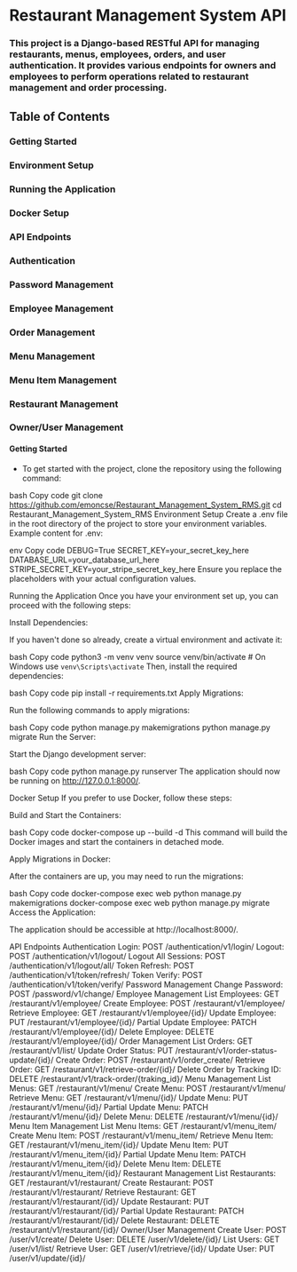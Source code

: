 # Restaurant Management System API
### This project is a Django-based RESTful API for managing restaurants, menus, employees, orders, and user authentication. It provides various endpoints for owners and employees to perform operations related to restaurant management and order processing.

## Table of Contents
### Getting Started
### Environment Setup
### Running the Application
### Docker Setup
### API Endpoints
### Authentication
### Password Management
### Employee Management
### Order Management
### Menu Management
### Menu Item Management
### Restaurant Management
### Owner/User Management
#### Getting Started
* To get started with the project, clone the repository using the following command:

bash
Copy code
git clone https://github.com/emoncse/Restaurant_Management_System_RMS.git
cd Restaurant_Management_System_RMS
Environment Setup
Create a .env file in the root directory of the project to store your environment variables. Example content for .env:

env
Copy code
DEBUG=True
SECRET_KEY=your_secret_key_here
DATABASE_URL=your_database_url_here
STRIPE_SECRET_KEY=your_stripe_secret_key_here
Ensure you replace the placeholders with your actual configuration values.

Running the Application
Once you have your environment set up, you can proceed with the following steps:

Install Dependencies:

If you haven't done so already, create a virtual environment and activate it:

bash
Copy code
python3 -m venv venv
source venv/bin/activate  # On Windows use `venv\Scripts\activate`
Then, install the required dependencies:

bash
Copy code
pip install -r requirements.txt
Apply Migrations:

Run the following commands to apply migrations:

bash
Copy code
python manage.py makemigrations
python manage.py migrate
Run the Server:

Start the Django development server:

bash
Copy code
python manage.py runserver
The application should now be running on http://127.0.0.1:8000/.

Docker Setup
If you prefer to use Docker, follow these steps:

Build and Start the Containers:

bash
Copy code
docker-compose up --build -d
This command will build the Docker images and start the containers in detached mode.

Apply Migrations in Docker:

After the containers are up, you may need to run the migrations:

bash
Copy code
docker-compose exec web python manage.py makemigrations
docker-compose exec web python manage.py migrate
Access the Application:

The application should be accessible at http://localhost:8000/.

API Endpoints
Authentication
Login: POST /authentication/v1/login/
Logout: POST /authentication/v1/logout/
Logout All Sessions: POST /authentication/v1/logout/all/
Token Refresh: POST /authentication/v1/token/refresh/
Token Verify: POST /authentication/v1/token/verify/
Password Management
Change Password: POST /password/v1/change/
Employee Management
List Employees: GET /restaurant/v1/employee/
Create Employee: POST /restaurant/v1/employee/
Retrieve Employee: GET /restaurant/v1/employee/{id}/
Update Employee: PUT /restaurant/v1/employee/{id}/
Partial Update Employee: PATCH /restaurant/v1/employee/{id}/
Delete Employee: DELETE /restaurant/v1/employee/{id}/
Order Management
List Orders: GET /restaurant/v1/list/
Update Order Status: PUT /restaurant/v1/order-status-update/{id}/
Create Order: POST /restaurant/v1/order_create/
Retrieve Order: GET /restaurant/v1/retrieve-order/{id}/
Delete Order by Tracking ID: DELETE /restaurant/v1/track-order/{traking_id}/
Menu Management
List Menus: GET /restaurant/v1/menu/
Create Menu: POST /restaurant/v1/menu/
Retrieve Menu: GET /restaurant/v1/menu/{id}/
Update Menu: PUT /restaurant/v1/menu/{id}/
Partial Update Menu: PATCH /restaurant/v1/menu/{id}/
Delete Menu: DELETE /restaurant/v1/menu/{id}/
Menu Item Management
List Menu Items: GET /restaurant/v1/menu_item/
Create Menu Item: POST /restaurant/v1/menu_item/
Retrieve Menu Item: GET /restaurant/v1/menu_item/{id}/
Update Menu Item: PUT /restaurant/v1/menu_item/{id}/
Partial Update Menu Item: PATCH /restaurant/v1/menu_item/{id}/
Delete Menu Item: DELETE /restaurant/v1/menu_item/{id}/
Restaurant Management
List Restaurants: GET /restaurant/v1/restaurant/
Create Restaurant: POST /restaurant/v1/restaurant/
Retrieve Restaurant: GET /restaurant/v1/restaurant/{id}/
Update Restaurant: PUT /restaurant/v1/restaurant/{id}/
Partial Update Restaurant: PATCH /restaurant/v1/restaurant/{id}/
Delete Restaurant: DELETE /restaurant/v1/restaurant/{id}/
Owner/User Management
Create User: POST /user/v1/create/
Delete User: DELETE /user/v1/delete/{id}/
List Users: GET /user/v1/list/
Retrieve User: GET /user/v1/retrieve/{id}/
Update User: PUT /user/v1/update/{id}/
